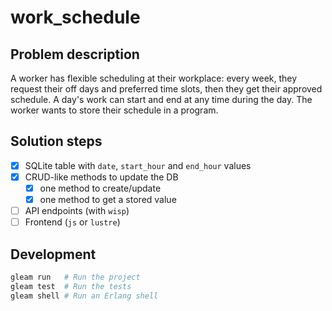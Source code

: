 # work_schedule
## Problem description
A worker has flexible scheduling at their workplace: every week, they request their off days and preferred time slots, then they get their approved schedule. A day's work can start and end at any time during the day. The worker wants to store their schedule in a program.

## Solution steps
- [x] SQLite table with `date`, `start_hour` and `end_hour` values
- [x] CRUD-like methods to update the DB
  - [x] one method to create/update
  - [x] one method to get a stored value
- [ ] API endpoints (with `wisp`)
- [ ] Frontend (`js` or `lustre`) 

## Development

```sh
gleam run   # Run the project
gleam test  # Run the tests
gleam shell # Run an Erlang shell
```

